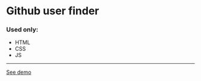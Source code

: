 # Github user finder


### Used only:
* HTML
* CSS
* JS
<hr>

[See demo](https://georgian-technical-university-cs-lab.github.io/githubuserfinder/)
